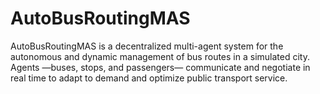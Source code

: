 # AutoBusRoutingMAS
AutoBusRoutingMAS is a decentralized multi-agent system for the autonomous and dynamic management of bus routes in a simulated city. Agents —buses, stops, and passengers— communicate and negotiate in real time to adapt to demand and optimize public transport service.
